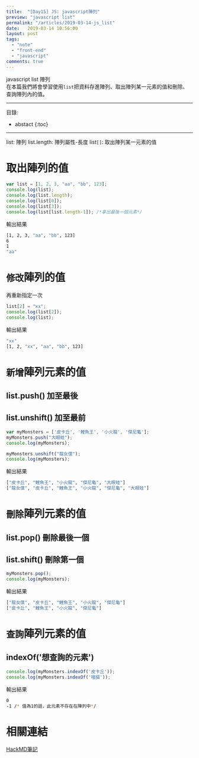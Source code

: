 ```yaml
---
title:  "[Day15] JS: javascript陣列"
preview: "javascript list"
permalink: "/articles/2019-03-14-js_list"
date:   2019-03-14 10:56:00
layout: post
tags:
  - "note"  
  - "front-end"
  - "javascript"  
comments: true
---
```


javascript list 陣列  
在本篇我們將會學習使用`list`把資料存進陣列、取出陣列某一元素的值和刪除、查詢陣列內的值。
<!-- more -->

---
目錄:
* abstact
{:toc}

---

list: 陣列
list.length: 陣列屬性-長度
list`[]`: 取出陣列某一元素的值

# 取出陣列的值

```javascript
var list = [1, 2, 3, "aa", "bb", 123];
console.log(list);
console.log(list.length);
console.log(list[0]);
console.log(list[3]);
console.log(list[list.length-1]); /*拿出最後一個元素*/
```

輸出結果

```bash
[1, 2, 3, "aa", "bb", 123]
6
1
"aa"
```

# `修改`陣列的值

再重新指定一次

```javascript
list[2] = "xx";
console.log(list[2]);
console.log(list);
```

輸出結果

```bash
"xx"
[1, 2, "xx", "aa", "bb", 123]
```

# `新增`陣列元素的值

## list.push() 加至最後
## list.unshift() 加至最前

```javascript
var myMonsters = ['皮卡丘', '鯉魚王', '小火龍', '傑尼龜'];
myMonsters.push("大眼蛙");
console.log(myMonsters);

myMonsters.unshift("龍女僕");
console.log(myMonsters);
```

輸出結果

```bash
["皮卡丘", "鯉魚王", "小火龍", "傑尼龜", "大眼蛙"]
["龍女僕", "皮卡丘", "鯉魚王", "小火龍", "傑尼龜", "大眼蛙"]
```

# `刪除`陣列元素的值

## list.pop() 刪除最後一個
## list.shift() 刪除第一個

```javascript
myMonsters.pop();
console.log(myMonsters);
```

輸出結果
```bash
["龍女僕", "皮卡丘", "鯉魚王", "小火龍", "傑尼龜"]
["皮卡丘", "鯉魚王", "小火龍", "傑尼龜"]
```

# `查詢`陣列元素的值

## indexOf('想查詢的元素')

```javascript
console.log(myMonsters.indexOf('皮卡丘'));
console.log(myMonsters.indexOf('喵貓'));
```

輸出結果

```bash
0
-1 /* 值為1的話，此元素不存在在陣列中*/
```

# 相關連結

[HackMD筆記](https://hackmd.io/DagM3U5KQ6aV-E3cxGjDpg?view)
